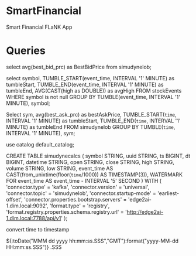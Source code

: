 # SmartFinancial
Smart Financial FLaNK App

# Queries

select avg(best_bid_prc) as BestBidPrice
from simudynelob;

select symbol, TUMBLE_START(event_time, INTERVAL '1' MINUTE) as tumbleStart, TUMBLE_END(event_time, INTERVAL '1' MINUTE) as tumbleEnd, AVG(CAST(high as DOUBLE)) as avgHigh FROM stockEvents WHERE symbol is not null GROUP BY TUMBLE(event_time, INTERVAL '1' MINUTE), symbol;

Select sym, 
avg(best_ask_prc) as bestAskPrice,
TUMBLE_START(`time`, INTERVAL '1' MINUTE) as tumbleStart, 
TUMBLE_END(`time`, INTERVAL '1' MINUTE) as tumbleEnd 
FROM simudynelob 
GROUP BY TUMBLE(`time`, INTERVAL '1' MINUTE), sym;

use catalog default_catalog;

CREATE TABLE simudynecalcs 
( symbol STRING, uuid STRING, ts BIGINT, dt BIGINT, datetime STRING, open STRING, close STRING, high STRING, volume STRING, low STRING, 
event_time AS CAST(from_unixtime(floor(`time`/1000)) AS TIMESTAMP(3)), 
WATERMARK FOR event_time AS event_time - INTERVAL '5' SECOND )
WITH ( 'connector.type' = 'kafka', 
'connector.version' = 'universal', 
'connector.topic' = 'simudynelob', 
'connector.startup-mode' = 'earliest-offset', 
'connector.properties.bootstrap.servers' = 'edge2ai-1.dim.local:9092', 
'format.type' = 'registry', 
'format.registry.properties.schema.registry.url' = 'http://edge2ai-1.dim.local:7788/api/v1' );

convert time to timestamp

${<attribute-name>:toDate("MMM dd yyyy hh:mm:ss.SSS","GMT"):format("yyyy-MM-dd HH:mm:ss.SSS")}
.SSS
